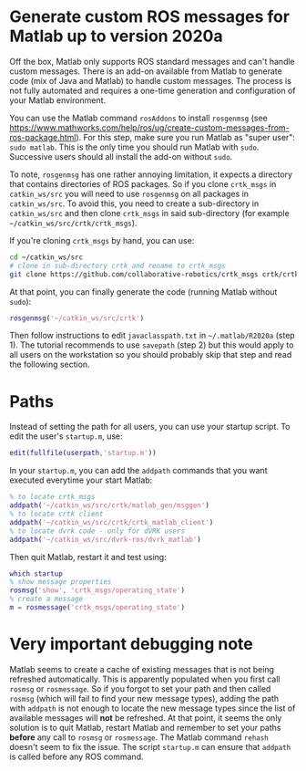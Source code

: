 # Generate custom ROS messages for Matlab up to version 2020a 

Off the box, Matlab only supports ROS standard messages and can't handle custom messages.  There is an add-on available from Matlab to generate code (mix of Java and Matlab) to handle custom messages.  The process is not fully automated and requires a one-time generation and configuration of your Matlab environment.  

You can use the Matlab command `rosAddons` to install `rosgenmsg` (see https://www.mathworks.com/help/ros/ug/create-custom-messages-from-ros-package.html).
For this step, make sure you run Matlab as "super user": `sudo matlab`.  This is the only time you should run Matlab with `sudo`.  Successive users should all install the add-on without `sudo`.

To note, `rosgenmsg` has one rather annoying limitation, it expects a directory that contains directories of ROS packages.   So if you clone `crtk_msgs` in `catkin_ws/src` you will need to use `rosgenmsg` on all packages in `catkin_ws/src`.  To avoid this, you need to create a sub-directory in `catkin_ws/src` and then clone `crtk_msgs` in said sub-directory (for example `~/catkin_ws/src/crtk/crtk_msgs`).

If you're cloning `crtk_msgs` by hand, you can use:
```sh
cd ~/catkin_ws/src
# clone in sub-directory crtk and rename to crtk_msgs
git clone https://github.com/collaborative-robotics/crtk_msgs crtk/crtk_msgs
```

At that point, you can finally generate the code (running Matlab without `sudo`):
```matlab
rosgenmsg('~/catkin_ws/src/crtk')
```

Then follow instructions to edit `javaclasspath.txt` in `~/.matlab/R2020a` (step 1).  The tutorial recommends to use `savepath` (step 2) but this would apply to all users on the workstation so you should probably skip that step and read the following section.

# Paths

Instead of setting the path for all users, you can use your startup script.  To edit the user's `startup.m`, use:
```matlab
edit(fullfile(userpath,'startup.m'))
```
In your `startup.m`, you can add the `addpath` commands that you want executed everytime your start Matlab:
```matlab
% to locate crtk_msgs
addpath('~/catkin_ws/src/crtk/matlab_gen/msggen')
% to locate crtk client
addpath('~/catkin_ws/src/crtk/crtk_matlab_client')
% to locate dvrk code - only for dVRK users
addpath('~/catkin_ws/src/dvrk-ros/dvrk_matlab')
```

Then quit Matlab, restart it and test using:
```matlab
which startup
% show message properties
rosmsg('show', 'crtk_msgs/operating_state')
% create a message
m = rosmessage('crtk_msgs/operating_state')
```

# Very important debugging note

Matlab seems to create a cache of existing messages that is not being refreshed automatically.  This is apparently populated when you first call `rosmsg` or `rosmessage`.  So if you forgot to set your path and then called `rosmsg` (which will fail to find your new message types), adding the path with `addpath` is not enough to locate the new message types since the list of available messages will **not** be refreshed.  At that point, it seems the only solution is to quit Matlab, restart Matlab and remember to set your paths **before** any call to `rosmsg` or `rosmessage`.  The Matlab command `rehash` doesn't seem to fix the issue.  The script `startup.m` can ensure that `addpath` is called before any ROS command.
